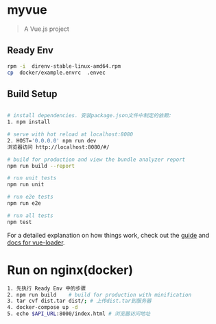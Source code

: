 # myvue
> A Vue.js project

## Ready Env
``` bash
rpm -i  direnv-stable-linux-amd64.rpm
cp  docker/example.envrc  .envec
```

## Build Setup
``` bash

# install dependencies. 安装package.json文件中制定的依赖:
1. npm install

# serve with hot reload at localhost:8080
2. HOST='0.0.0.0' npm run dev
浏览器访问 http://localhost:8080/#/

# build for production and view the bundle analyzer report
npm run build --report

# run unit tests
npm run unit

# run e2e tests
npm run e2e

# run all tests
npm test
```

For a detailed explanation on how things work, check out the [guide](http://vuejs-templates.github.io/webpack/) and [docs for vue-loader](http://vuejs.github.io/vue-loader).

# Run on nginx(docker)
``` bash
1. 先执行 Ready Env 中的步骤
2. npm run build    # build for production with minification
3. tar cvf dist.tar dist/; # 上传dist.tar到服务器
4. docker-compose up -d
5. echo $API_URL:8000/index.html # 浏览器访问地址
```
